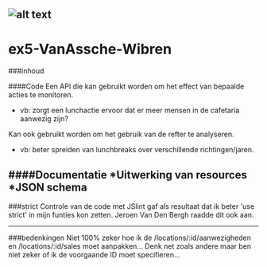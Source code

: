 ![alt text](http://www.thomasmore.be/sites/www.thomasmore.be/files/media/tm_vignet_web.png "Thomas More")
---
# ex5-VanAssche-Wibren

###inhoud

####Code
Een API die kan gebruikt worden om het effect van bepaalde acties te monitoren. 
* vb: zorgt een lunchactie ervoor dat er meer mensen in de cafetaria aanwezig zijn?

Kan ook gebruikt worden om het gebruik van de refter te analyseren.
* vb: beter spreiden van lunchbreaks over verschillende richtingen/jaren.

####Documentatie
*Uitwerking van resources
*JSON schema
---
###strict
Controle van de code met JSlint gaf als resultaat dat ik beter 'use strict' in mijn funties kon zetten. Jeroen Van Den Bergh raadde dit ook aan.

---
###bedenkingen
Niet 100% zeker hoe ik de /locations/:id/aanwezigheden en /locations/:id/sales moet aanpakken...
Denk net zoals andere maar ben niet zeker of ik de voorgaande ID moet specifieren...
